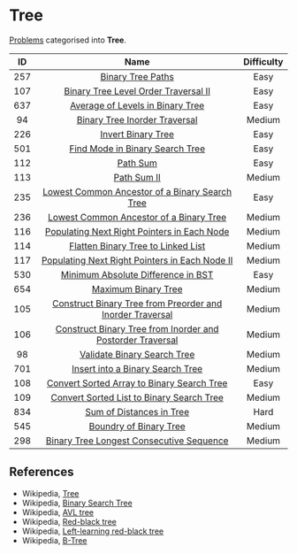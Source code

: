# Tree

[Problems](https://leetcode.com/tag/tree/) categorised into **Tree**.

|  ID   |                                                                          Name                                                                           | Difficulty |
| :---: | :-----------------------------------------------------------------------------------------------------------------------------------------------------: | :--------: |
|  257  |                                          [Binary Tree Paths](https://leetcode.com/problems/binary-tree-paths/)                                          |    Easy    |
|  107  |                       [Binary Tree Level Order Traversal II](https://leetcode.com/problems/binary-tree-level-order-traversal-ii/)                       |    Easy    |
|  637  |                           [Average of Levels in Binary Tree](https://leetcode.com/problems/average-of-levels-in-binary-tree/)                           |    Easy    |
|  94   |                              [Binary Tree Inorder Traversal](https://leetcode.com/problems/binary-tree-inorder-traversal/)                              |   Medium   |
|  226  |                                         [Invert Binary Tree](https://leetcode.com/problems/invert-binary-tree/)                                         |    Easy    |
|  501  |                            [Find Mode in Binary Search Tree](https://leetcode.com/problems/find-mode-in-binary-search-tree/)                            |    Easy    |
|  112  |                                                   [Path Sum](https://leetcode.com/problems/path-sum/)                                                   |    Easy    |
|  113  |                                                [Path Sum II](https://leetcode.com/problems/path-sum-ii/)                                                |   Medium   |
|  235  |             [Lowest Common Ancestor of a Binary Search Tree](https://leetcode.com/problems/lowest-common-ancestor-of-a-binary-search-tree/)             |    Easy    |
|  236  |                    [Lowest Common Ancestor of a Binary Tree](https://leetcode.com/problems/lowest-common-ancestor-of-a-binary-tree/)                    |   Medium   |
|  116  |                [Populating Next Right Pointers in Each Node](https://leetcode.com/problems/populating-next-right-pointers-in-each-node/)                |   Medium   |
|  114  |                         [Flatten Binary Tree to Linked List](https://leetcode.com/problems/flatten-binary-tree-to-linked-list/)                         |   Medium   |
|  117  |             [Populating Next Right Pointers in Each Node II](https://leetcode.com/problems/populating-next-right-pointers-in-each-node-ii/)             |   Medium   |
|  530  |                         [Minimum Absolute Difference in BST](https://leetcode.com/problems/minimum-absolute-difference-in-bst/)                         |    Easy    |
|  654  |                                        [Maximum Binary Tree](https://leetcode.com/problems/maximum-binary-tree/)                                        |   Medium   |
|  105  |  [Construct Binary Tree from Preorder and Inorder Traversal](https://leetcode.com/problems/construct-binary-tree-from-preorder-and-inorder-traversal/)  |   Medium   |
|  106  | [Construct Binary Tree from Inorder and Postorder Traversal](https://leetcode.com/problems/construct-binary-tree-from-inorder-and-postorder-traversal/) |   Medium   |
|  98   |                                [Validate Binary Search Tree](https://leetcode.com/problems/validate-binary-search-tree/)                                |   Medium   |
|  701  |                           [Insert into a Binary Search Tree](https://leetcode.com/problems/insert-into-a-binary-search-tree/)                           |   Medium   |
|  108  |                 [Convert Sorted Array to Binary Search Tree](https://leetcode.com/problems/convert-sorted-array-to-binary-search-tree/)                 |    Easy    |
|  109  |                  [Convert Sorted List to Binary Search Tree](https://leetcode.com/problems/convert-sorted-list-to-binary-search-tree/)                  |   Medium   |
|  834  |                                   [Sum of Distances in Tree](https://leetcode.com/problems/sum-of-distances-in-tree/)                                   |    Hard    |
|  545  |                                    [Boundry of Binary Tree](https://leetcode.com/problems/boundary-of-binary-tree/)                                     |   Medium   |
|  298  |                   [Binary Tree Longest Consecutive Sequence](https://leetcode.com/problems/binary-tree-longest-consecutive-sequence/)                   |   Medium   |

## References

* Wikipedia, [Tree](https://en.wikipedia.org/wiki/Tree_(data_structure))
* Wikipedia, [Binary Search Tree](https://en.wikipedia.org/wiki/Binary_search_tree)
* Wikipedia, [AVL tree](https://en.wikipedia.org/wiki/AVL_tree)
* Wikipedia, [Red-black tree](https://en.wikipedia.org/wiki/Red%E2%80%93black_tree)
* Wikipedia, [Left-learning red-black tree](https://en.wikipedia.org/wiki/Left-leaning_red%E2%80%93black_tree)
* Wikipedia, [B-Tree](https://en.wikipedia.org/wiki/B-tree)
